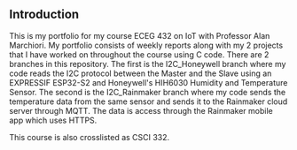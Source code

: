 ## Introduction 
This is my portfolio for my course ECEG 432 on IoT with Professor Alan Marchiori. My portfolio consists of weekly reports along with my 2 projects that I have worked on throughout the course using C code. There are 2 branches in this repository. The first is the I2C_Honeywell branch where my code reads the I2C protocol between the Master and the Slave using an EXPRESSIF ESP32-S2 and Honeywell's HIH6030 Humidity and Temperature Sensor. The second is the I2C_Rainmaker branch where my code sends the temperature data from the same sensor and sends it to the Rainmaker cloud server through MQTT. The data is access through the Rainmaker mobile app which uses HTTPS.  

This course is also crosslisted as CSCI 332.
